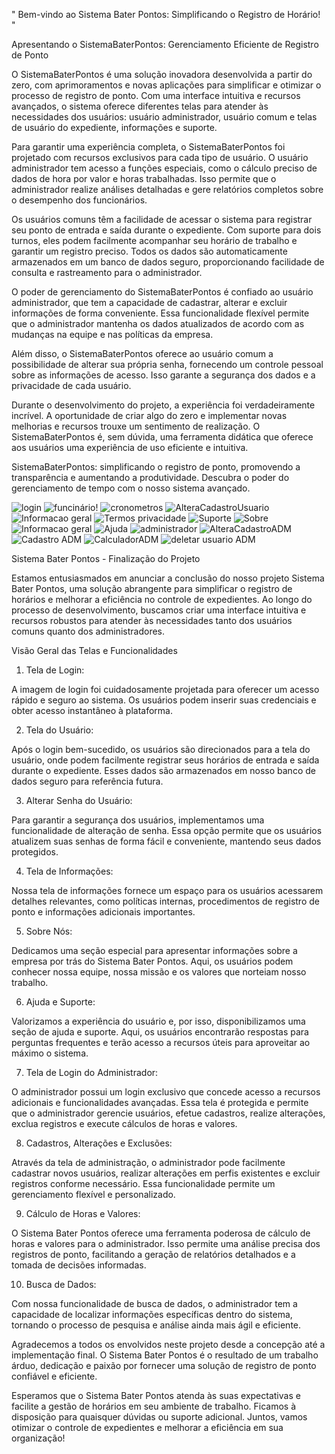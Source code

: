 
" Bem-vindo ao Sistema Bater Pontos: Simplificando o Registro de Horário! "

Apresentando o SistemaBaterPontos: Gerenciamento Eficiente de Registro de Ponto


O SistemaBaterPontos é uma solução inovadora desenvolvida a partir do zero, com aprimoramentos e novas aplicações para simplificar e
otimizar o processo de registro de ponto. Com uma interface intuitiva e recursos avançados, o sistema oferece diferentes telas para 
atender às necessidades dos usuários: usuário administrador, usuário comum e telas de usuário do expediente, informações e suporte.

Para garantir uma experiência completa, o SistemaBaterPontos foi projetado com recursos exclusivos para cada tipo de usuário. 
O usuário administrador tem acesso a funções especiais, como o cálculo preciso de dados de hora por valor e horas trabalhadas. 
Isso permite que o administrador realize análises detalhadas e gere relatórios completos sobre o desempenho dos funcionários.

Os usuários comuns têm a facilidade de acessar o sistema para registrar seu ponto de entrada e saída durante o expediente. 
Com suporte para dois turnos, eles podem facilmente acompanhar seu horário de trabalho e garantir um registro preciso. 
Todos os dados são automaticamente armazenados em um banco de dados seguro, proporcionando facilidade de consulta e rastreamento 
para o administrador.

O poder de gerenciamento do SistemaBaterPontos é confiado ao usuário administrador, que tem a capacidade de cadastrar, alterar 
e excluir informações de forma conveniente. Essa funcionalidade flexível permite que o administrador mantenha os dados atualizados
de acordo com as mudanças na equipe e nas políticas da empresa.

Além disso, o SistemaBaterPontos oferece ao usuário comum a possibilidade de alterar sua própria senha, fornecendo um controle
pessoal sobre as informações de acesso. Isso garante a segurança dos dados e a privacidade de cada usuário.

Durante o desenvolvimento do projeto, a experiência foi verdadeiramente incrível. A oportunidade de criar algo do zero e implementar
novas melhorias e recursos trouxe um sentimento de realização. O SistemaBaterPontos é, sem dúvida, uma ferramenta didática que 
oferece aos usuários uma experiência de uso eficiente e intuitiva.

SistemaBaterPontos: simplificando o registro de ponto, promovendo a transparência e aumentando a produtividade. Descubra o poder
do gerenciamento de tempo com o nosso sistema avançado.

![login](https://github.com/ElCesarSP/SistemaBaterPontos/assets/132622537/1dbacff6-6626-41bc-b1f0-6bea644006ac)
![funcinário](https://github.com/ElCesarSP/SistemaBaterPontos/assets/132622537/9a03c95d-4a8c-4a8a-8248-6fd89d6ed944)!
![cronometros](https://github.com/ElCesarSP/SistemaBaterPontos/assets/132622537/ec6169d4-22b8-44e3-8e36-a54537119787)
![AlteraCadastroUsuario](https://github.com/ElCesarSP/SistemaBaterPontos/assets/132622537/84defa46-f61d-4d05-9eb6-e1cc2ffb9c7c)
![Informacao geral](https://github.com/ElCesarSP/SistemaBaterPontos/assets/132622537/7abff00a-4bd7-413f-8ac3-1752c8844aa7)
![Termos privacidade](https://github.com/ElCesarSP/SistemaBaterPontos/assets/132622537/15dac474-cdb3-4743-824d-19ed7038ded9)
![Suporte](https://github.com/ElCesarSP/SistemaBaterPontos/assets/132622537/d1f3e353-ef11-4a9d-b0f5-62f0a26bf612)
![Sobre](https://github.com/ElCesarSP/SistemaBaterPontos/assets/132622537/ab218065-6b72-4e4f-901b-7776b8837d43)
![Informacao geral](https://github.com/ElCesarSP/SistemaBaterPontos/assets/132622537/adb070f6-45a1-4c08-845c-291c44846f6e)
![Ajuda](https://github.com/ElCesarSP/SistemaBaterPontos/assets/132622537/1cd98c70-130e-4879-830c-680bcf8df3fb)
![administrador](https://github.com/ElCesarSP/SistemaBaterPontos/assets/132622537/96875559-d242-4909-9edc-2d177e34d698)
![AlteraCadastroADM](https://github.com/ElCesarSP/SistemaBaterPontos/assets/132622537/31afbe03-2bc1-45f5-9e58-e2b7355b248f)
![Cadastro ADM](https://github.com/ElCesarSP/SistemaBaterPontos/assets/132622537/0bb45551-5747-42a9-baab-ce1323823c0e)
![CalculadorADM](https://github.com/ElCesarSP/SistemaBaterPontos/assets/132622537/1aba15f1-f2ef-4785-9803-b123811c7332)
![deletar usuario ADM](https://github.com/ElCesarSP/SistemaBaterPontos/assets/132622537/e5d6ad91-ecf9-4af5-aaea-b233643f63cf)

Sistema Bater Pontos - Finalização do Projeto

Estamos entusiasmados em anunciar a conclusão do nosso projeto Sistema Bater Pontos, uma solução abrangente para simplificar o registro de horários e melhorar a eficiência no controle de expedientes. Ao longo do processo de desenvolvimento, buscamos criar uma interface intuitiva e recursos robustos para atender às necessidades tanto dos usuários comuns quanto dos administradores.

Visão Geral das Telas e Funcionalidades
1. Tela de Login:

A imagem de login foi cuidadosamente projetada para oferecer um acesso rápido e seguro ao sistema. Os usuários podem inserir suas credenciais e obter acesso instantâneo à plataforma.

2. Tela do Usuário:

Após o login bem-sucedido, os usuários são direcionados para a tela do usuário, onde podem facilmente registrar seus horários de entrada e saída durante o expediente. Esses dados são armazenados em nosso banco de dados seguro para referência futura.

3. Alterar Senha do Usuário:

Para garantir a segurança dos usuários, implementamos uma funcionalidade de alteração de senha. Essa opção permite que os usuários atualizem suas senhas de forma fácil e conveniente, mantendo seus dados protegidos.

4. Tela de Informações:

Nossa tela de informações fornece um espaço para os usuários acessarem detalhes relevantes, como políticas internas, procedimentos de registro de ponto e informações adicionais importantes.

5. Sobre Nós:

Dedicamos uma seção especial para apresentar informações sobre a empresa por trás do Sistema Bater Pontos. Aqui, os usuários podem conhecer nossa equipe, nossa missão e os valores que norteiam nosso trabalho.

6. Ajuda e Suporte:

Valorizamos a experiência do usuário e, por isso, disponibilizamos uma seção de ajuda e suporte. Aqui, os usuários encontrarão respostas para perguntas frequentes e terão acesso a recursos úteis para aproveitar ao máximo o sistema.

7. Tela de Login do Administrador:

O administrador possui um login exclusivo que concede acesso a recursos adicionais e funcionalidades avançadas. Essa tela é protegida e permite que o administrador gerencie usuários, efetue cadastros, realize alterações, exclua registros e execute cálculos de horas e valores.

8. Cadastros, Alterações e Exclusões:

Através da tela de administração, o administrador pode facilmente cadastrar novos usuários, realizar alterações em perfis existentes e excluir registros conforme necessário. Essa funcionalidade permite um gerenciamento flexível e personalizado.

9. Cálculo de Horas e Valores:

O Sistema Bater Pontos oferece uma ferramenta poderosa de cálculo de horas e valores para o administrador. Isso permite uma análise precisa dos registros de ponto, facilitando a geração de relatórios detalhados e a tomada de decisões informadas.

10. Busca de Dados:

Com nossa funcionalidade de busca de dados, o administrador tem a capacidade de localizar informações específicas dentro do sistema, tornando o processo de pesquisa e análise ainda mais ágil e eficiente.

Agradecemos a todos os envolvidos neste projeto desde a concepção até a implementação final. O Sistema Bater Pontos é o resultado de um trabalho árduo, dedicação e paixão por fornecer uma solução de registro de ponto confiável e eficiente.

Esperamos que o Sistema Bater Pontos atenda às suas expectativas e facilite a gestão de horários em seu ambiente de trabalho. Ficamos à disposição para quaisquer dúvidas ou suporte adicional. Juntos, vamos otimizar o controle de expedientes e melhorar a eficiência em sua organização!
